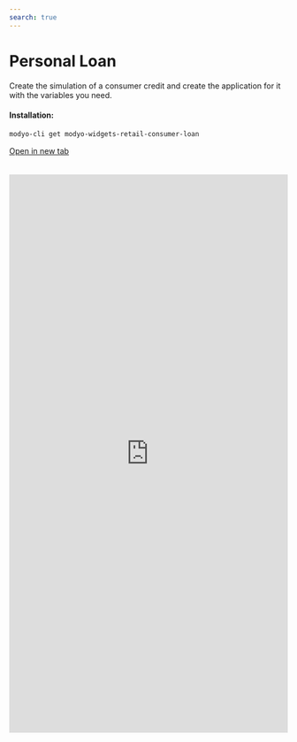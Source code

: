 ```yaml
---
search: true
---
```


# Personal Loan

Create the simulation of a consumer credit and create the application for it with the variables you need.

#### Installation:

```bash
modyo-cli get modyo-widgets-retail-consumer-loan
```

[Open in new tab](https://widgets.modyo.com/retail/consumer-loan)

<iframe id="widgetFrame" src="https://widgets.modyo.com/retail/consumer-loan" width="100%" frameBorder="0" style="min-height:1010px;overflow:auto;margin-top:20px;"/>

| Feature         | Description                                                                                                                                                                 |
|:-----------------------|:-----------------------------------------------------------------------------------------------------------------------------------------------------------------------------|
| Loan Amount     | The loan amount to be requested from to the institution.                                                                                               |
| Payments                | Shows the total payment amounts for the requested personal loan.                                                                            |
| Grace Period       | This section allows customers to select the months of their grace period.                                                                           |
| Dates of non-payment     | Choose the months in which the customer will not make payments, if allowed.                                                            |
| Destination account       | Corresponds to the account in which the requested loan amount will be deposited.                                             |
| Insurance               | The customer can add different types of insurance to the mortgage loan simulation.                                                                                     |
| Simulation Summary | It presents general information about the credit simulation. Includes total cost of credit, amount of installments, installment value, and respective interest rates. |
| Simulation Details | Displays detailed simulation information. It includes liquid amount, taxes, insurance, expenses, among others.                                              |
| Apply for Loan             | The application confirms the simulation and manages the credit request with the institution.                                                                         |

<script>

  export default {
    mounted() {

      function setIframeHeightCO(id, ht) {
          var ifrm = document.getElementById(id);
          if(ifrm) {
            ifrm.style.height = ht + 4 + "px";
          }
      }
      // iframed document sends its height using postMessage
      function handleDocHeightMsg(e) {
          // check origin
          if ( e.origin === 'https://widgets.modyo.com' ) {
              // parse data
              var data = JSON.parse( e.data );

              console.log('data:', data)
              // check data object
              if ( data['docHeight'] ) {
                  setIframeHeightCO( 'widgetFrame', data['docHeight'] );
              } else {
                  setIframeHeightCO( 'widgetFrame', 700 );
              }
          }
      }

      // assign message handler
      if ( window.addEventListener ) {
          window.addEventListener('message', handleDocHeightMsg, false);
      }
    }
  }

</script>
